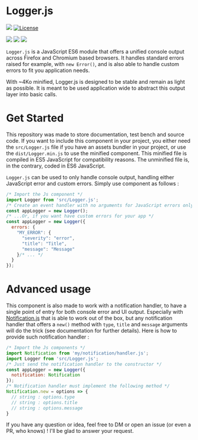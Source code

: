 # Logger.js

![](https://badgen.net/badge/version/1.0.0/blue)
[![License](https://img.shields.io/github/license/ArthurBeaulieu/Logger.js.svg)](https://github.com/ArthurBeaulieu/Logger.js/blob/master/LICENSE.md)

![](https://badgen.net/badge/documentation/written/green)
![](https://badgen.net/badge/test/passed/green)
![](https://badgen.net/badge/dependencies/none/green)

`Logger.js` is a JavaScript ES6 module that offers a unified console output across Firefox and Chromium based browsers. It handles standard errors raised for example, with `new Error()`, and is also able to handle custom errors to fit you application needs.

With ~4Ko minified, Logger.js is designed to be stable and remain as light as possible. It is meant to be used application wide to abstract this output layer into basic calls.

# Get Started

This repository was made to store documentation, test bench and source code. If you want to include this component in your project, you either need the `src/Logger.js` file if you have an assets bundler in your project, or use the `dist/Logger.min.js` to use the minified component. This minified file is compiled in ES5 JavaScript for compatibility reasons. The unminified file is, in the contrary, coded in ES6 JavaScript.

`Logger.js` can be used to only handle console output, handling either JavaScript error and custom errors. Simply use component as follows :
```javascript
/* Import the Js component */
import Logger from 'src/Logger.js';
/* Create an event handler with no arguments for JavaScript errors only */
const appLogger = new Logger();
/* ...Or, if you want have custom errors for your app */
const appLogger = new Logger({
  errors: {
    "MY_ERROR": {
      "severity": "error",
      "title": "Title",
      "message": "Message"
    }/* ... */
  }
});
```

# Advanced usage

This component is also made to work with a notification handler, to have a single point of entry for both console error and UI output. Especially with [Notification.js](https://github.com/ArthurBeaulieu/Notification.js) that is able to work out of the box, but any notification handler that offers a `new()` method with `type`, `title` and `message` arguments will do the trick (see documentation for further details). Here is how to provide such notification handler :

```javascript
/* Import the Js components */
import Notification from 'my/notification/handler.js';
import Logger from 'src/Logger.js';
/* Just send the notification handler to the constructor */
const appLogger = new Logger({
  notification: Notification
});
/* Notification handler must implement the following method */
Notification.new = options => {
  // string : options.type
  // string : options.title
  // string : options.message
}
```

If you have any question or idea, feel free to DM or open an issue (or even a PR, who knows) ! I'll be glad to answer your request. 
